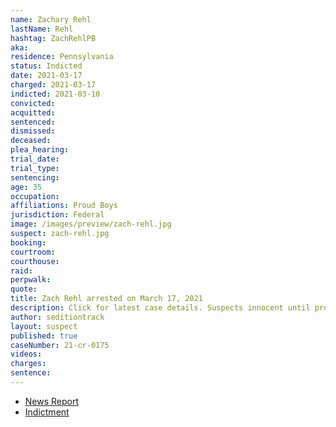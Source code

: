 ```yaml
---
name: Zachary Rehl
lastName: Rehl
hashtag: ZachRehlPB
aka:
residence: Pennsylvania
status: Indicted
date: 2021-03-17
charged: 2021-03-17
indicted: 2021-03-10
convicted:
acquitted:
sentenced:
dismissed:
deceased:
plea_hearing:
trial_date:
trial_type:
sentencing:
age: 35
occupation:
affiliations: Proud Boys
jurisdiction: Federal
image: /images/preview/zach-rehl.jpg
suspect: zach-rehl.jpg
booking:
courtroom:
courthouse:
raid:
perpwalk:
quote:
title: Zach Rehl arrested on March 17, 2021
description: Click for latest case details. Suspects innocent until proven guilty.
author: seditiontrack
layout: suspect
published: true
caseNumber: 21-cr-0175
videos:
charges:
sentence:
---
```

- [News Report](https://www.bozemandailychronicle.com/ap_news/philly-proud-boys-president-charged-in-capitol-riot/article_d9524b45-6f2a-57ac-9720-dd7bdd5093fe.html)
- [Indictment](https://www.justice.gov/usao-dc/case-multi-defendant/file/1510986/download)
